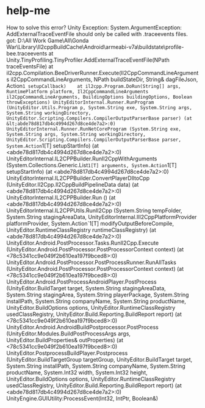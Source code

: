 # help-me
How to solve this error? Unity Exception: System.ArgumentException: AddExternalTraceEventFile should only be called with .traceevents files. got: D:\All Work Game\All\Gonda War\Library\Il2cppBuildCache\Android\armeabi-v7a\buildstate\profile-bee.traceevents    at Unity.TinyProfiling.TinyProfiler.AddExternalTraceEventFile(NPath traceEventsFile)    at il2cpp.Compilation.BeeDriverRunner.Execute(Il2CppCommandLineArguments il2CppCommandLineArguments, NPath buildStateDir, String&amp; dagFileJson, Action`1 setupCallback)    at il2cpp.Program.DoRun(String[] args, RuntimePlatform platform, Il2CppCommandLineArguments il2CppCommandLineArguments, BuildingOptions buildingOptions, Boolean throwExceptions) UnityEditorInternal.Runner.RunProgram (UnityEditor.Utils.Program p, System.String exe, System.String args, System.String workingDirectory, UnityEditor.Scripting.Compilers.CompilerOutputParserBase parser) (at &lt;abde78d817db4c4994d267d8ce4de7a2>:0) UnityEditorInternal.Runner.RunNetCoreProgram (System.String exe, System.String args, System.String workingDirectory, UnityEditor.Scripting.Compilers.CompilerOutputParserBase parser, System.Action`1[T] setupStartInfo) (at &lt;abde78d817db4c4994d267d8ce4de7a2>:0) UnityEditorInternal.IL2CPPBuilder.RunIl2CppWithArguments (System.Collections.Generic.List`1[T] arguments, System.Action`1[T] setupStartInfo) (at &lt;abde78d817db4c4994d267d8ce4de7a2>:0) UnityEditorInternal.IL2CPPBuilder.ConvertPlayerDlltoCpp (UnityEditor.Il2Cpp.Il2CppBuildPipelineData data) (at &lt;abde78d817db4c4994d267d8ce4de7a2>:0) UnityEditorInternal.IL2CPPBuilder.Run () (at &lt;abde78d817db4c4994d267d8ce4de7a2>:0) UnityEditorInternal.IL2CPPUtils.RunIl2Cpp (System.String tempFolder, System.String stagingAreaData, UnityEditorInternal.IIl2CppPlatformProvider platformProvider, System.Action`1[T] modifyOutputBeforeCompile, UnityEditor.RuntimeClassRegistry runtimeClassRegistry) (at &lt;abde78d817db4c4994d267d8ce4de7a2>:0) UnityEditor.Android.PostProcessor.Tasks.RunIl2Cpp.Execute (UnityEditor.Android.PostProcessor.PostProcessorContext context) (at &lt;78c5341cc9e049f2b610ea197f9bced8>:0) UnityEditor.Android.PostProcessor.PostProcessRunner.RunAllTasks (UnityEditor.Android.PostProcessor.PostProcessorContext context) (at &lt;78c5341cc9e049f2b610ea197f9bced8>:0) UnityEditor.Android.PostProcessAndroidPlayer.PostProcess (UnityEditor.BuildTarget target, System.String stagingAreaData, System.String stagingArea, System.String playerPackage, System.String installPath, System.String companyName, System.String productName, UnityEditor.BuildOptions options, UnityEditor.RuntimeClassRegistry usedClassRegistry, UnityEditor.Build.Reporting.BuildReport report) (at &lt;78c5341cc9e049f2b610ea197f9bced8>:0) UnityEditor.Android.AndroidBuildPostprocessor.PostProcess (UnityEditor.Modules.BuildPostProcessArgs args, UnityEditor.BuildProperties&amp; outProperties) (at &lt;78c5341cc9e049f2b610ea197f9bced8>:0) UnityEditor.PostprocessBuildPlayer.Postprocess (UnityEditor.BuildTargetGroup targetGroup, UnityEditor.BuildTarget target, System.String installPath, System.String companyName, System.String productName, System.Int32 width, System.Int32 height, UnityEditor.BuildOptions options, UnityEditor.RuntimeClassRegistry usedClassRegistry, UnityEditor.Build.Reporting.BuildReport report) (at &lt;abde78d817db4c4994d267d8ce4de7a2>:0) UnityEngine.GUIUtility:ProcessEvent(Int32, IntPtr, Boolean&amp;)
